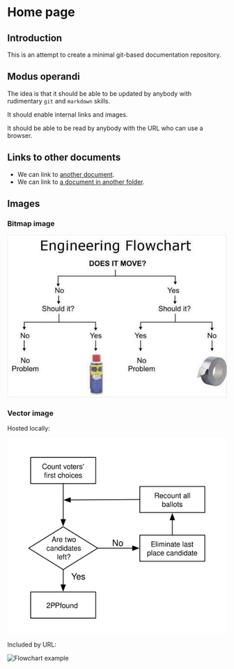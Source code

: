 # Home page

## Introduction

This is an attempt to create a minimal git-based documentation repository.

## Modus operandi

The idea is that it should be able to be updated by anybody with rudimentary `git` and `markdown` skills.

It should enable internal links and images.

It should be able to be read by anybody with the URL who can use a browser.

## Links to other documents

* We can link to [another document](another.md).
* We can link to [a document in another folder](another_folder/document.md).

## Images

### Bitmap image

![Should it move?](images/should-it-move.jpg)

### Vector image

Hosted locally:

![2PP counting](images/2PP_counting_flowchart.svg)

Included by URL:

![Flowchart example](https://upload.wikimedia.org/wikipedia/commons/0/0e/Flowchart_example.svg)
